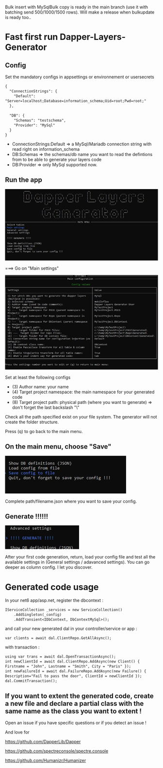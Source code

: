 Bulk insert with MySqlBulk copy is ready in the main branch (use it with batching send 500/1000/1500 rows). Will make a release when bulkupdate is ready too..


# Fast first run Dapper-Layers-Generator
## Config
Set the mandatory configs in appsettings or environnement or usersecrets
```
{
  "ConnectionStrings": {
    "Default": "Server=localhost;Database=information_schema;Uid=root;Pwd=root;"
  },

  "DB": {
    "Schemas": "testschema",
    "Provider": "MySql"
  }
}
```

- ConnectionStrings:Default => a MySql/Mariadb connection string with read right on information_schema
- DB:Schemas => the schemas/db name you want to read the defintions from to be able to generate your layers code
- DB:Provider => only MySql supported now.


## Run the app
![MainMenu](doc/img/main.jpg)

===> Go on "Main settings"

![MainSettings](doc/img/main-settings.JPG)

Set at least the following configs
- (3) Author name: your name
- (4) Target project namespace: the main namespace for your generated code
- (8) Target project path: physical path (where you want to generate) => don't forget the last backslash "\\"

Check all the path specified exist on your file system. The generator will not create the folder structure.

Press (q) to go back to the main menu.


## On the main menu, choose "Save"

![Save](doc/img/save.jpg)

Complete path/filename.json where you want to save your config.


## Generate !!!!!!
![Generate](doc/img/generate.jpg)

After your first code generation, return, load your config file and test all the available settings in (General settings / adavanced settings). You can go deeper as column config. I let you discover.

# Generated code usage

In your net6 app/asp.net, register the dbcontext :
```
IServiceCollection _services = new ServiceCollection()
    .AddSingleton(_config)
    .AddTransient<IDbContext, DbContextMySql>();
```

and call your new generated dal in your controller/service or app :
```
var clients = await dal.ClientRepo.GetAllAsync();
```

with transaction :
```
using var trans = await dal.OpenTransactionAsync();
int newClientId = await dal.ClientRepo.AddAsync(new Client() { Firstname = "John", Lastname = "Smith", City = "Paris" });
int newFailureId = await dal.FailureRepo.AddAsync(new Failure() { Description="Fail to pass the door", ClientId = newClientId });
dal.CommitTransaction();
```

## If you want to extent the generated code, create a new file and declare a partial class with the same name as the class you want to extent !

Open an issue if you have specific questions or if you detect an issue !

And love for

https://github.com/DapperLib/Dapper

https://github.com/spectreconsole/spectre.console

https://github.com/Humanizr/Humanizer

